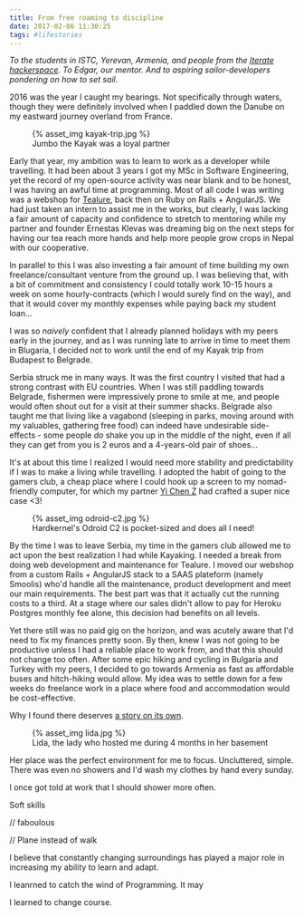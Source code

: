 ```yaml
---
title: From free roaming to discipline
date: 2017-02-06 11:30:25
tags: #lifestories
---
```


*To the students in ISTC, Yerevan, Armenia, and people from the [Iterate hackerspace](). To Edgar, our mentor. And to aspiring sailor-developers pondering on how to set sail*.

2016 was the year I caught my bearings. Not specifically through waters, though they were definitely involved when I paddled down the Danube on my eastward journey overland from France. 

<figure>
{% asset_img kayak-trip.jpg %}
<figcaption>Jumbo the Kayak was a loyal partner</figcaption>
</figure>


Early that year, my ambition was to learn to work as a developer while travelling. It had been about 3 years I got my MSc in Software Engineering, yet the record of my open-source activity was near blank and to be honest, I was having an awful time at programming. Most of all code I was writing was a webshop for [Tealure](http://tealure.com), back then on Ruby on Rails + AngularJS. We had just taken an intern to assist me in the works, but clearly, I was lacking a fair amount of capacity and confidence to stretch to mentoring while my partner and founder Ernestas Klevas was dreaming big on the next steps for having our tea reach more hands and help more people grow crops in Nepal with our cooperative.

In parallel to this I was also investing a fair amount of time building my own freelance/consultant venture from the ground up. I was believing that, with a bit of commitment and consistency I could totally work 10-15 hours a week on some hourly-contracts (which I would surely find on the way), and that it would cover my monthly expenses while paying back my student loan...

I was so *naively* confident that I already planned holidays with my peers early in the journey, and as I was running late to arrive in time to meet them in Blugaria, I decided not to work until the end of my Kayak trip from Budapest to Belgrade. 

Serbia struck me in many ways. It was the first country I visited that had a strong contrast with EU countries. When I was still paddling towards Belgrade, fishermen were impressively prone to smile at me, and people would often shout out for a visit at their summer shacks. Belgrade also taught me that living like a vagabond (sleeping in parks, moving around with my valuables, gathering free food) can indeed have undesirable side-effects - some people *do* shake you up in the middle of the night, even if all they can get from you is 2 euros and a 4-years-old pair of shoes... 

It's at about this time I realized I would need more stability and predictability if I was to make a living while travelling. I adopted the habit of going to the gamers club, a cheap place where I could hook up a screen to my nomad-friendly computer, for which my partner [Yi Chen Z]() had crafted a super nice case <3! 

<figure>
{% asset_img odroid-c2.jpg %}
<figcaption>Hardkernel's Odroid C2 is pocket-sized and does all I need!</figcaption>
</figure>

By the time I was to leave Serbia, my time in the gamers club allowed me to act upon the best realization I had while Kayaking. I needed a break from doing web development and maintenance for Tealure. I moved our webshop from a custom Rails + AngularJS stack to a SAAS plateform (namely Smoolis) who'd handle all the maintenance, product development and meet our main requirements. The best part was that it actually cut the running costs to a third. At a stage where our sales didn't allow to pay for Heroku Postgres monthly fee alone, this decision had benefits on all levels. 

Yet there still was no paid gig on the horizon, and was acutely aware that I'd need to fix my finances pretty soon. By then, knew I was not going to be productive unless I had a reliable place to work from, and that this should not change too often. After some epic hiking and cycling in Bulgaria and Turkey with my peers, I decided to go towards Armenia as fast as affordable buses and hitch-hiking would allow. My idea was to settle down for a few weeks do freelance work in a place where food and accommodation would be cost-effective. 

Why I found there deserves [a story on its own]().

<figure>
{% asset_img lida.jpg %}
<figcaption>Lida, the lady who hosted me during 4 months in her basement</figcaption>
</figure>

Her place was the perfect environment for me to focus. Uncluttered, simple. There was even no showers and I'd wash my clothes by hand every sunday.

I once got told at work that I should shower more often.

Soft skills

// faboulous

// Plane instead of walk

 I believe that constantly changing surroundings has played a major role in increasing my ability to learn and adapt. 


 I leanrned to catch the wind of Programming. It may

I learned to change course.





